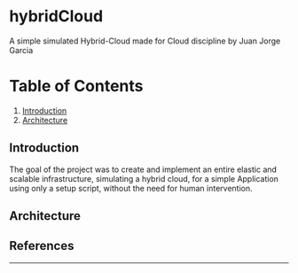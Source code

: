 # hybridCloud
A simple simulated Hybrid-Cloud made for Cloud discipline by Juan Jorge Garcia

# Table of Contents
1. [Introduction](#introduction)
2. [Architecture](#architecture)

## Introduction
 The goal of the project was to create and implement an entire elastic and scalable infrastructure, simulating a hybrid cloud, for a simple Application using only a setup script, without the need for human intervention. 

## Architecture

 
  
## References

___

